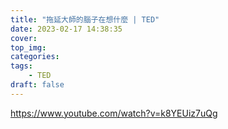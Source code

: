 ```yaml
---
title: "拖延大師的腦子在想什麼 | TED"
date: 2023-02-17 14:38:35
cover:
top_img:
categories:
tags:
    - TED
draft: false
---
```

https://www.youtube.com/watch?v=k8YEUiz7uQg